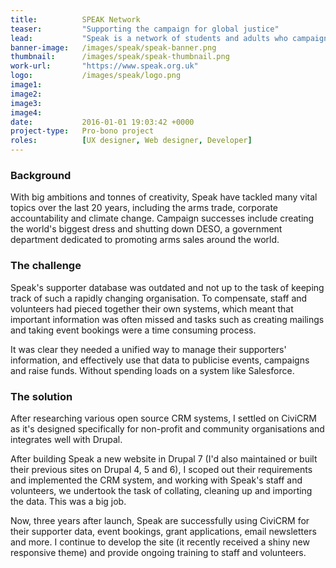 ```yaml
---
title:  		SPEAK Network
teaser:  		"Supporting the campaign for global justice"
lead:			"Speak is a network of students and adults who campaign about issues of global injustice."
banner-image: 	/images/speak/speak-banner.png
thumbnail: 		/images/speak/speak-thumbnail.png
work-url:		"https://www.speak.org.uk"
logo:			/images/speak/logo.png
image1:       
image2:       
image3:      
image4:    
date:   		2016-01-01 19:03:42 +0000
project-type: 	Pro-bono project
roles:			[UX designer, Web designer, Developer]
---
```


<h3>Background</h3>

<p>With big ambitions and tonnes of creativity, Speak have tackled many vital topics over the last 20 years, including the arms trade, corporate accountability and climate change. Campaign successes include creating the world's biggest dress and shutting down DESO, a government department dedicated to promoting arms sales around the world.</p>

<h3>The challenge</h3>

<p>Speak's supporter database was outdated and not up to the task of keeping track of such a rapidly changing organisation. To compensate, staff and volunteers had pieced together their own systems, which meant that important information was often missed and tasks such as creating mailings and taking event bookings were a time consuming process.</p>

<p>It was clear they needed a unified way to manage their supporters' information, and effectively use that data to publicise events, campaigns and raise funds. Without spending loads on a system like Salesforce.</p>

<h3>The solution</h3>

<p>After researching various open source CRM systems, I settled on CiviCRM as it's designed specifically for non-profit and community organisations and integrates well with Drupal.</p>

<p>After building Speak a new website in Drupal 7 (I'd also maintained or built their previous sites on Drupal 4, 5 and 6), I scoped out their requirements and implemented the CRM system, and working with Speak's staff and volunteers, we undertook the task of collating, cleaning up and importing the data. This was a big job.</p>

<p>Now, three years after launch, Speak are successfully using CiviCRM for their supporter data, event bookings, grant applications, email newsletters and more. I continue to develop the site (it recently received a shiny new responsive theme) and provide ongoing training to staff and volunteers.</p>
